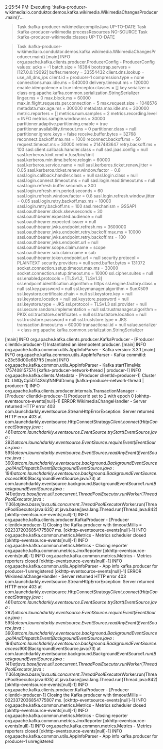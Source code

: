 2:25:54 PM: Executing ':kafka-producer-wikimedia:io.conduktor.demos.kafka.wikimedia.WikimediaChangesProducer.main()'…

> Task :kafka-producer-wikimedia:compileJava UP-TO-DATE
> Task :kafka-producer-wikimedia:processResources NO-SOURCE
> Task :kafka-producer-wikimedia:classes UP-TO-DATE

> Task :kafka-producer-wikimedia:io.conduktor.demos.kafka.wikimedia.WikimediaChangesProducer.main()
[main] INFO org.apache.kafka.clients.producer.ProducerConfig - ProducerConfig values: 
	acks = -1
	batch.size = 16384
	bootstrap.servers = [127.0.0.1:9092]
	buffer.memory = 33554432
	client.dns.lookup = use_all_dns_ips
	client.id = producer-1
	compression.type = none
	connections.max.idle.ms = 540000
	delivery.timeout.ms = 120000
	enable.idempotence = true
	interceptor.classes = []
	key.serializer = class org.apache.kafka.common.serialization.StringSerializer
	linger.ms = 0
	max.block.ms = 60000
	max.in.flight.requests.per.connection = 5
	max.request.size = 1048576
	metadata.max.age.ms = 300000
	metadata.max.idle.ms = 300000
	metric.reporters = []
	metrics.num.samples = 2
	metrics.recording.level = INFO
	metrics.sample.window.ms = 30000
	partitioner.adaptive.partitioning.enable = true
	partitioner.availability.timeout.ms = 0
	partitioner.class = null
	partitioner.ignore.keys = false
	receive.buffer.bytes = 32768
	reconnect.backoff.max.ms = 1000
	reconnect.backoff.ms = 50
	request.timeout.ms = 30000
	retries = 2147483647
	retry.backoff.ms = 100
	sasl.client.callback.handler.class = null
	sasl.jaas.config = null
	sasl.kerberos.kinit.cmd = /usr/bin/kinit
	sasl.kerberos.min.time.before.relogin = 60000
	sasl.kerberos.service.name = null
	sasl.kerberos.ticket.renew.jitter = 0.05
	sasl.kerberos.ticket.renew.window.factor = 0.8
	sasl.login.callback.handler.class = null
	sasl.login.class = null
	sasl.login.connect.timeout.ms = null
	sasl.login.read.timeout.ms = null
	sasl.login.refresh.buffer.seconds = 300
	sasl.login.refresh.min.period.seconds = 60
	sasl.login.refresh.window.factor = 0.8
	sasl.login.refresh.window.jitter = 0.05
	sasl.login.retry.backoff.max.ms = 10000
	sasl.login.retry.backoff.ms = 100
	sasl.mechanism = GSSAPI
	sasl.oauthbearer.clock.skew.seconds = 30
	sasl.oauthbearer.expected.audience = null
	sasl.oauthbearer.expected.issuer = null
	sasl.oauthbearer.jwks.endpoint.refresh.ms = 3600000
	sasl.oauthbearer.jwks.endpoint.retry.backoff.max.ms = 10000
	sasl.oauthbearer.jwks.endpoint.retry.backoff.ms = 100
	sasl.oauthbearer.jwks.endpoint.url = null
	sasl.oauthbearer.scope.claim.name = scope
	sasl.oauthbearer.sub.claim.name = sub
	sasl.oauthbearer.token.endpoint.url = null
	security.protocol = PLAINTEXT
	security.providers = null
	send.buffer.bytes = 131072
	socket.connection.setup.timeout.max.ms = 30000
	socket.connection.setup.timeout.ms = 10000
	ssl.cipher.suites = null
	ssl.enabled.protocols = [TLSv1.2, TLSv1.3]
	ssl.endpoint.identification.algorithm = https
	ssl.engine.factory.class = null
	ssl.key.password = null
	ssl.keymanager.algorithm = SunX509
	ssl.keystore.certificate.chain = null
	ssl.keystore.key = null
	ssl.keystore.location = null
	ssl.keystore.password = null
	ssl.keystore.type = JKS
	ssl.protocol = TLSv1.3
	ssl.provider = null
	ssl.secure.random.implementation = null
	ssl.trustmanager.algorithm = PKIX
	ssl.truststore.certificates = null
	ssl.truststore.location = null
	ssl.truststore.password = null
	ssl.truststore.type = JKS
	transaction.timeout.ms = 60000
	transactional.id = null
	value.serializer = class org.apache.kafka.common.serialization.StringSerializer

[main] INFO org.apache.kafka.clients.producer.KafkaProducer - [Producer clientId=producer-1] Instantiated an idempotent producer.
[main] INFO org.apache.kafka.common.utils.AppInfoParser - Kafka version: 3.3.1
[main] INFO org.apache.kafka.common.utils.AppInfoParser - Kafka commitId: e23c59d00e687ff5
[main] INFO org.apache.kafka.common.utils.AppInfoParser - Kafka startTimeMs: 1757408157574
[kafka-producer-network-thread | producer-1] INFO org.apache.kafka.clients.Metadata - [Producer clientId=producer-1] Cluster ID: LMQyCp5DT4SVqfNNPdDmmg
[kafka-producer-network-thread | producer-1] INFO org.apache.kafka.clients.producer.internals.TransactionManager - [Producer clientId=producer-1] ProducerId set to 2 with epoch 0
[okhttp-eventsource-events[null]-1] ERROR WikimediaChangeHandler - Server returned HTTP error 403
com.launchdarkly.eventsource.StreamHttpErrorException: Server returned HTTP error 403
	at com.launchdarkly.eventsource.HttpConnectStrategy$Client.connect(HttpConnectStrategy.java:461)
	at com.launchdarkly.eventsource.EventSource.tryStart(EventSource.java:292)
	at com.launchdarkly.eventsource.EventSource.requireEvent(EventSource.java:595)
	at com.launchdarkly.eventsource.EventSource.readAnyEvent(EventSource.java:390)
	at com.launchdarkly.eventsource.background.BackgroundEventSource.pollAndDispatchEvent(BackgroundEventSource.java:194)
	at com.launchdarkly.eventsource.background.BackgroundEventSource.access$900(BackgroundEventSource.java:73)
	at com.launchdarkly.eventsource.background.BackgroundEventSource$1.run(BackgroundEventSource.java:141)
	at java.base/java.util.concurrent.ThreadPoolExecutor.runWorker(ThreadPoolExecutor.java:1136)
	at java.base/java.util.concurrent.ThreadPoolExecutor$Worker.run(ThreadPoolExecutor.java:635)
	at java.base/java.lang.Thread.run(Thread.java:842)
[okhttp-eventsource-events[null]-1] INFO org.apache.kafka.clients.producer.KafkaProducer - [Producer clientId=producer-1] Closing the Kafka producer with timeoutMillis = 9223372036854775807 ms.
[okhttp-eventsource-events[null]-1] INFO org.apache.kafka.common.metrics.Metrics - Metrics scheduler closed
[okhttp-eventsource-events[null]-1] INFO org.apache.kafka.common.metrics.Metrics - Closing reporter org.apache.kafka.common.metrics.JmxReporter
[okhttp-eventsource-events[null]-1] INFO org.apache.kafka.common.metrics.Metrics - Metrics reporters closed
[okhttp-eventsource-events[null]-1] INFO org.apache.kafka.common.utils.AppInfoParser - App info kafka.producer for producer-1 unregistered
[okhttp-eventsource-events[null]-1] ERROR WikimediaChangeHandler - Server returned HTTP error 403
com.launchdarkly.eventsource.StreamHttpErrorException: Server returned HTTP error 403
	at com.launchdarkly.eventsource.HttpConnectStrategy$Client.connect(HttpConnectStrategy.java:461)
	at com.launchdarkly.eventsource.EventSource.tryStart(EventSource.java:292)
	at com.launchdarkly.eventsource.EventSource.requireEvent(EventSource.java:595)
	at com.launchdarkly.eventsource.EventSource.readAnyEvent(EventSource.java:390)
	at com.launchdarkly.eventsource.background.BackgroundEventSource.pollAndDispatchEvent(BackgroundEventSource.java:194)
	at com.launchdarkly.eventsource.background.BackgroundEventSource.access$900(BackgroundEventSource.java:73)
	at com.launchdarkly.eventsource.background.BackgroundEventSource$1.run(BackgroundEventSource.java:141)
	at java.base/java.util.concurrent.ThreadPoolExecutor.runWorker(ThreadPoolExecutor.java:1136)
	at java.base/java.util.concurrent.ThreadPoolExecutor$Worker.run(ThreadPoolExecutor.java:635)
	at java.base/java.lang.Thread.run(Thread.java:842)
[okhttp-eventsource-events[null]-1] INFO org.apache.kafka.clients.producer.KafkaProducer - [Producer clientId=producer-1] Closing the Kafka producer with timeoutMillis = 9223372036854775807 ms.
[okhttp-eventsource-events[null]-1] INFO org.apache.kafka.common.metrics.Metrics - Metrics scheduler closed
[okhttp-eventsource-events[null]-1] INFO org.apache.kafka.common.metrics.Metrics - Closing reporter org.apache.kafka.common.metrics.JmxReporter
[okhttp-eventsource-events[null]-1] INFO org.apache.kafka.common.metrics.Metrics - Metrics reporters closed
[okhttp-eventsource-events[null]-1] INFO org.apache.kafka.common.utils.AppInfoParser - App info kafka.producer for producer-1 unregistered
